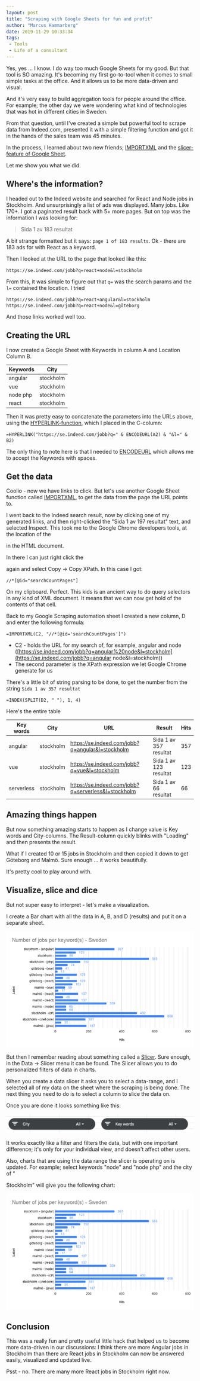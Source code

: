 ```yaml
---
layout: post
title: "Scraping with Google Sheets for fun and profit"
author: "Marcus Hammarberg"
date: 2019-11-29 10:33:34
tags:
 - Tools
 - Life of a consultant
---
```


Yes, yes ... I know. I do way too much Google Sheets for my good. But that tool is SO amazing. It's becoming my first go-to-tool when it comes to small simple tasks at the office. And it allows us to be more data-driven and visual.

And it's very easy to build aggregation tools for people around the office. For example; the other day we were wondering what kind of technologies that was hot in different cities in Sweden.

From that question, until I've created a simple but powerful tool to scrape data from Indeed.com, presented it with a simple filtering function and got it in the hands of the sales team was 45 minutes.

In the process, I learned about two new friends; [IMPORTXML](https://support.google.com/docs/answer/3093342?hl=en) and the [slicer-feature of Google Sheet](https://support.google.com/docs/answer/9245556?hl=en).

Let me show you what we did.

## Where's the information?

I headed out to the Indeed website and searched for React and Node jobs in Stockholm. And unsurprisingly a list of ads was displayed. Many jobs. Like 170+. I got a paginated result back with 5+ more pages. But on top was the information I was looking for:

> Sida 1 av 183 resultat

A bit strange formatted but it says: `page 1 of 183 results`. Ok - there are 183 ads for with React as a keyword.

Then I looked at the URL to the page that looked like this:

```text
https://se.indeed.com/jobb?q=react+node&l=stockholm
```

From this, it was simple to figure out that `q=` was the search params and the `l=` contained the location. I tried

```text
https://se.indeed.com/jobb?q=react+angular&l=stockholm
https://se.indeed.com/jobb?q=react+node&l=göteborg
```

And those links worked well too.

## Creating the URL

I now created a Google Sheet with Keywords in column A and Location Column B.

| Keywords | City      |
| --------- | --------- |
| angular   | stockholm |
| vue       | stockholm |
| node php  | stockholm |
| react     | stockholm |

Then it was pretty easy to concatenate the parameters into the URLs above, using the [HYPERLINK-function](https://support.google.com/docs/answer/3093313?hl=en), which I placed in the C-column:

```text
=HYPERLINK("https://se.indeed.com/jobb?q=" & ENCODEURL(A2) & "&l=" & B2)
```

The only thing to note here is that I needed to [ENCODEURL](https://support.google.com/docs/answer/9199778?hl=en) which allows me to accept the Keywords with spaces.

## Get the data

Coolio - now we have links to click. But let's use another Google Sheet function called [IMPORTXML](https://support.google.com/docs/answer/3093342?hl=en), to get the data from the page the URL points to.

I went back to the Indeed search result, now by clicking one of my generated links, and then right-clicked the "Sida 1 av 197 resultat" text, and selected Inspect. This took me to the Google Chrome developers tools, at the location of the <div> in the HTML document.

In there I can just right click the <div> again and select Copy -> Copy XPath. In this case I got:

```text
//*[@id="searchCountPages"]
```

On my clipboard. Perfect. This kids is an ancient way to do query selectors in any kind of XML document. It means that we can now get hold of the contents of that cell.

Back to my Google Scraping automation sheet I created a new column, D and enter the following formula:

```text
=IMPORTXML(C2, "//*[@id='searchCountPages']")
```

* C2 - holds the URL for my search of, for example, angular and node ([https://se.indeed.com/jobb?q=angular%20node&l=stockholm](<https://se.indeed.com/jobb?q=angular> node&l=stockholm))
* The second parameter is the XPath expression we let Google Chrome generate for us

There's a little bit of string parsing to be done, to get the number from the string `Sida 1 av 357 resultat`

```text
=INDEX(SPLIT(D2, " "), 1, 4)
```

Here's the entire table

| Key words  | City      | URL                                                 | Result                 | Hits |
| ---------- | --------- | --------------------------------------------------- | ---------------------- | ---- |
| angular    | stockholm | <https://se.indeed.com/jobb?q=angular&l=stockholm>    | Sida 1 av 357 resultat | 357  |
| vue        | stockholm | <https://se.indeed.com/jobb?q=vue&l=stockholm>        | Sida 1 av 123 resultat | 123  |
| serverless | stockholm | <https://se.indeed.com/jobb?q=serverless&l=stockholm> | Sida 1 av 66 resultat  | 66   |

## Amazing things happen

But now something amazing starts to happen as I change value is Key words and City-columns. The Result-column quickly blinks with "Loading" and then presents the result.

What if I created 10 or 15 jobs in Stockholm and then copied it down to get Göteborg and Malmö. Sure enough ... it works beautifully.

It's pretty cool to play around with.

## Visualize, slice and dice

But not super easy to interpret - let's make a visualization.

I create a Bar chart with all the data in A, B, and D (results) and put it on a separate sheet.

![Bar chart](/img/barchartjobs-unfiltered.png)

But then I remember reading about something called a [Slicer](https://support.google.com/docs/answer/9245556?hl=en). Sure enough, in the Data -> Slicer menu it can be found. The Slicer allows you to do personalized filters of data in charts.

When you create a data slicer it asks you to select a data-range, and I selected all of my data on the sheet where the scraping is being done. The next thing you need to do is to select a column to slice the data on.

Once you are done it looks something like this:

![Data Slicer](/img/googleSheetDataSlicer.png)

It works exactly like a filter and filters the data, but with one important difference; it's only for your individual view, and doesn't affect other users.

Also, charts that are using the data range the slicer is operating on is updated. For example; select keywords "node" and "node php" and the city of "

Stockholm" will give you the following chart:

![Filtered Bar chart](/img/barchartjobs-filtered.png)

## Conclusion

This was a really fun and pretty useful little hack that helped us to become more data-driven in our discussions: I think there are more Angular jobs in Stockholm than there are React jobs in Stockholm can now be answered easily, visualized and updated live.

Psst - no. There are many more React jobs in Stockholm right now.
